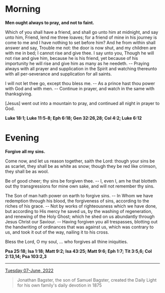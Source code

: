 # Morning

**Men ought always to pray, and not to faint.**
 
Which of you shall have a friend, and shall go unto him at midnight, and say unto him, Friend, lend me three loaves; for a friend of mine in his journey is come to me and I have nothing to set before him? And he from within shall answer and say, Trouble me not: the door is now shut, and my children are with me in bed; I cannot rise and give thee. I say unto you, Though he will not rise and give him, because he is his friend, yet because of his importunity he will rise and give him as many as he needeth. -- Praying always with all prayer and supplication in the Spirit and watching thereunto with all per-severance and supplication for all saints.
 
I will not let thee go, except thou bless me. -- As a prince hast thou power with God and with men. -- Continue in prayer, and watch in the same with thanksgiving.
 
[Jesus] went out into a mountain to pray, and continued all night in prayer to God.  

**Luke 18:1; Luke 11:5‑8; Eph 6:18; Gen 32:26,28; Col 4:2; Luke 6:12**

# Evening

**Forgive all my sins.**
 
Come now, and let us reason together, saith the Lord: though your sins be as scarlet, they shall be as white as snow; though they be red like crimson, they shall be as wool.
 
Be of good cheer; thy sins be forgiven thee. -- I, even I, am he that blotteth out thy transgressions for mine own sake, and will not remember thy sins.
 
The Son of man hath power on earth to forgive sins. -- In Whom we have redemption through his blood, the forgiveness of sins, according to the riches of his grace. -- Not by works of righteousness which we have done, but according to His mercy he saved us, by the washing of regeneration, and renewing of the Holy Ghost; which he shed on us abundantly through Jesus Christ our Saviour. -- Having forgiven you all trespasses, blotting out the handwriting of ordinances that was against us, which was contrary to us, and took it out of the way, nailing it to his cross.
 
Bless the Lord, O my soul, ... who forgives all thine iniquities.  

**Psa 25:18; Isa 1:18; Matt 9:2; Isa 43:25; Matt 9:6; Eph 1:7; Tit 3:5,6; Col 2:13,14; Psa 103:2,3**

---

[Tuesday 07-June, 2022](https://t.me/s/daily_light)

> Jonathan Bagster, the son of Samuel Bagster, created the Daily Light for his own family's daily devotion in 1875


